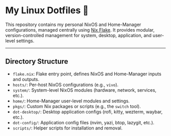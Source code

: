 # My Linux Dotfiles 👑

This repository contains my personal NixOS and Home-Manager configurations, managed centrally using [Nix Flake](https://nixos.wiki/wiki/Flakes). It provides modular, version-controlled management for system, desktop, application, and user-level settings.

---

## Directory Structure

- `flake.nix`: Flake entry point, defines NixOS and Home-Manager inputs and outputs.
- `hosts/`: Per-host NixOS configurations (e.g., `vivo`).
- `system/`: System-level NixOS modules (hardware, network, services, etc.).
- `home/`: Home-Manager user-level modules and settings.
- `pkgs/`: Custom Nix packages or scripts (e.g., the `switch` tool).
- `dot-desktop/`: Desktop application configs (rofi, kitty, wezterm, waybar, etc.).
- `dot-config/`: Application config files (nvim, yazi, btop, lazygit, etc.).
- `scripts/`: Helper scripts for installation and removal.

